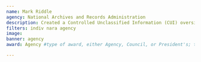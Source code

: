 ```yaml
---
name: Mark Riddle
agency: National Archives and Records Administration
description: Created a Controlled Unclassified Information (CUI) oversight program to standardize oversight practices within the CUI program, ensuring consistent and replicable oversight actions by agencies. Mr. Riddle delivered essential national training both in person as well as on YouTube and a blog.
filters: indiv nara agency
image: 
banner: agency
award: Agency #type of award, either Agency, Council, or President's; this is case sensitive so make sure to match the options listed exactly. This section generates the format of the card

---
```

